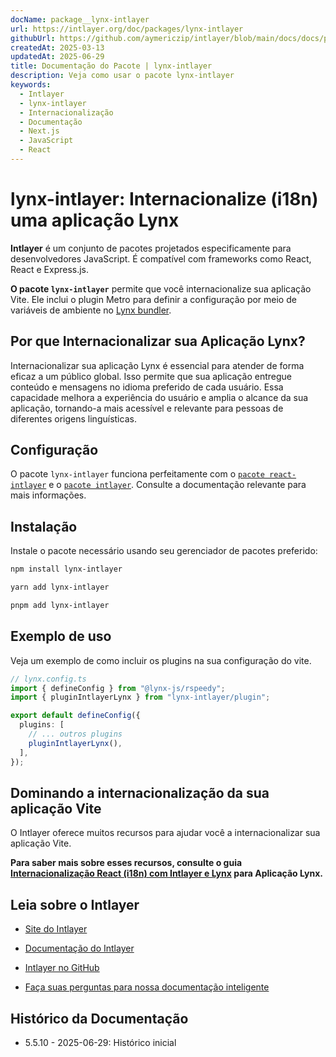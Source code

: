 ```yaml
---
docName: package__lynx-intlayer
url: https://intlayer.org/doc/packages/lynx-intlayer
githubUrl: https://github.com/aymericzip/intlayer/blob/main/docs/docs/pt/packages/lynx-intlayer/index.md
createdAt: 2025-03-13
updatedAt: 2025-06-29
title: Documentação do Pacote | lynx-intlayer
description: Veja como usar o pacote lynx-intlayer
keywords:
  - Intlayer
  - lynx-intlayer
  - Internacionalização
  - Documentação
  - Next.js
  - JavaScript
  - React
---
```


# lynx-intlayer: Internacionalize (i18n) uma aplicação Lynx

**Intlayer** é um conjunto de pacotes projetados especificamente para desenvolvedores JavaScript. É compatível com frameworks como React, React e Express.js.

**O pacote `lynx-intlayer`** permite que você internacionalize sua aplicação Vite. Ele inclui o plugin Metro para definir a configuração por meio de variáveis de ambiente no [Lynx bundler](https://lynxjs.org/index.html).

## Por que Internacionalizar sua Aplicação Lynx?

Internacionalizar sua aplicação Lynx é essencial para atender de forma eficaz a um público global. Isso permite que sua aplicação entregue conteúdo e mensagens no idioma preferido de cada usuário. Essa capacidade melhora a experiência do usuário e amplia o alcance da sua aplicação, tornando-a mais acessível e relevante para pessoas de diferentes origens linguísticas.

## Configuração

O pacote `lynx-intlayer` funciona perfeitamente com o [`pacote react-intlayer`](https://github.com/aymericzip/intlayer/blob/main/docs/docs/pt/packages/react-intlayer/index.md) e o [`pacote intlayer`](https://github.com/aymericzip/intlayer/blob/main/docs/docs/pt/packages/intlayer/index.md). Consulte a documentação relevante para mais informações.

## Instalação

Instale o pacote necessário usando seu gerenciador de pacotes preferido:

```bash packageManager="npm"
npm install lynx-intlayer
```

```bash packageManager="yarn"
yarn add lynx-intlayer
```

```bash packageManager="pnpm"
pnpm add lynx-intlayer
```

## Exemplo de uso

Veja um exemplo de como incluir os plugins na sua configuração do vite.

```ts
// lynx.config.ts
import { defineConfig } from "@lynx-js/rspeedy";
import { pluginIntlayerLynx } from "lynx-intlayer/plugin";

export default defineConfig({
  plugins: [
    // ... outros plugins
    pluginIntlayerLynx(),
  ],
});
```

## Dominando a internacionalização da sua aplicação Vite

O Intlayer oferece muitos recursos para ajudar você a internacionalizar sua aplicação Vite.

**Para saber mais sobre esses recursos, consulte o guia [Internacionalização React (i18n) com Intlayer e Lynx](https://github.com/aymericzip/intlayer/blob/main/docs/docs/pt/intlayer_with_lynx+react.md) para Aplicação Lynx.**

## Leia sobre o Intlayer

- [Site do Intlayer](https://intlayer.org)
- [Documentação do Intlayer](https://intlayer.org/doc)
- [Intlayer no GitHub](https://github.com/aymericzip/intlayer)

- [Faça suas perguntas para nossa documentação inteligente](https://intlayer.org/doc/chat)

## Histórico da Documentação

- 5.5.10 - 2025-06-29: Histórico inicial
